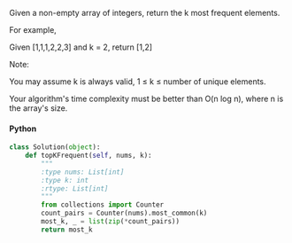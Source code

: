 Given a non-empty array of integers, return the k most frequent elements.

For example,

Given [1,1,1,2,2,3] and k = 2, return [1,2]

Note:

You may assume k is always valid, 1 ≤ k ≤ number of unique elements.

Your algorithm's time complexity must be better than O(n log n), where n is the array's size.

#### Python

```python
class Solution(object):
    def topKFrequent(self, nums, k):
        """
        :type nums: List[int]
        :type k: int
        :rtype: List[int]
        """
        from collections import Counter
        count_pairs = Counter(nums).most_common(k)
        most_k, _ = list(zip(*count_pairs))
        return most_k
```
